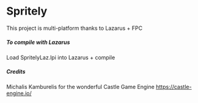 # Spritely

This project is multi-platform thanks to Lazarus + FPC

##### To compile with Lazarus

Load SpritelyLaz.lpi into Lazarus + compile

##### Credits

Michalis Kamburelis for the wonderful Castle Game Engine https://castle-engine.io/  

